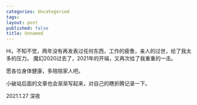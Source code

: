 ```yaml
---
categories: Uncategoried
tags: 
layout: post
published: false
title: Unnamed
---
```

Hi，不知不觉，两年没有再发表过任何东西，工作的疲惫，亲人的过世，给了我太多的压力。
魔幻2020过去了，2021年的开端，又再次给了我重重的一击。

愿各位身体健康，多陪陪家人吧。

小破站后面的文章也会渐渐写起来，对自己的瞎折腾记录一下。

2021.1.27 深夜